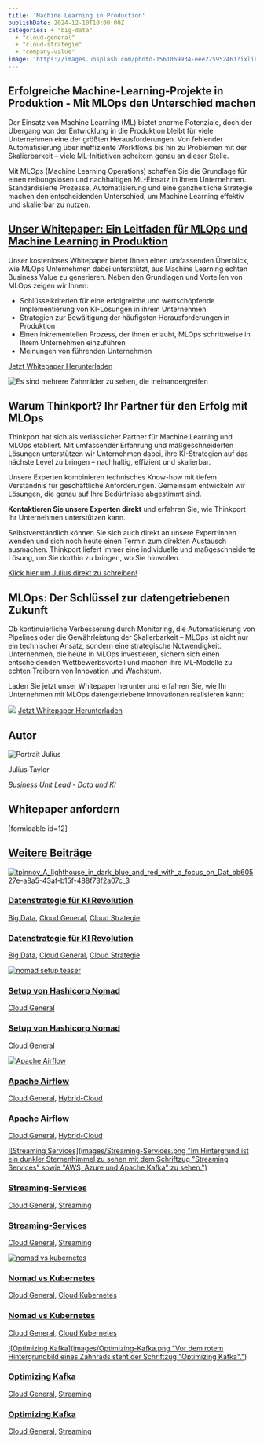 ```yaml
---
title: 'Machine Learning in Production'
publishDate: 2024-12-10T10:00:00Z
categories: + "big-data"
  + "cloud-general"
  + "cloud-strategie"
  + "company-value"
image: 'https://images.unsplash.com/photo-1561069934-eee225952461?ixlib=rb-4.0.3&ixid=M3wxMjA3fDB8MHxwaG90by1wYWdlfHx8fGVufDB8fHx8fA%3D%3D&auto=format&fit=crop&w=2070&q=80'
---
```


## Erfolgreiche Machine-Learning-Projekte in Produktion - Mit MLOps den Unterschied machen

Der Einsatz von Machine Learning (ML) bietet enorme Potenziale, doch der Übergang von der Entwicklung in die Produktion bleibt für viele Unternehmen eine der größten Herausforderungen. Von fehlender Automatisierung über ineffiziente Workflows bis hin zu Problemen mit der Skalierbarkeit – viele ML-Initiativen scheitern genau an dieser Stelle.

Mit MLOps (Machine Learning Operations) schaffen Sie die Grundlage für einen reibungslosen und nachhaltigen ML-Einsatz in Ihrem Unternehmen. Standardisierte Prozesse, Automatisierung und eine ganzheitliche Strategie machen den entscheidenden Unterschied, um Machine Learning effektiv und skalierbar zu nutzen.

## [Unser Whitepaper: Ein Leitfaden für MLOps und Machine Learning in Produktion](https://assets.publishing.service.gov.uk/media/652e958b6972600014ccf9f6/Issues_statement__updated.pdf)

Unser kostenloses Whitepaper bietet Ihnen einen umfassenden Überblick, wie MLOps Unternehmen dabei unterstützt, aus Machine Learning echten Business Value zu generieren. Neben den Grundlagen und Vorteilen von MLOps zeigen wir Ihnen:

* Schlüsselkriterien für eine erfolgreiche und wertschöpfende Implementierung von KI-Lösungen in ihrem Unternehmen
* Strategien zur Bewältigung der häufigsten Herausforderungen in Produktion
* Einen inkrementellen Prozess, der ihnen erlaubt, MLOps schrittweise in Ihrem Unternehmen einzuführen
* Meinungen von führenden Unternehmen

[Jetzt Whitepaper Herunterladen](#JetztWhitepaperHerunterladen)

![Es sind mehrere Zahnräder zu sehen, die ineinandergreifen](images/image-13.png)

## Warum Thinkport? Ihr Partner für den Erfolg mit MLOps

Thinkport hat sich als verlässlicher Partner für Machine Learning und MLOps etabliert. Mit umfassender Erfahrung und maßgeschneiderten Lösungen unterstützen wir Unternehmen dabei, ihre KI-Strategien auf das nächste Level zu bringen – nachhaltig, effizient und skalierbar.

Unsere Experten kombinieren technisches Know-how mit tiefem Verständnis für geschäftliche Anforderungen. Gemeinsam entwickeln wir Lösungen, die genau auf Ihre Bedürfnisse abgestimmt sind.

**Kontaktieren Sie unsere Experten direkt** und erfahren Sie, wie Thinkport Ihr Unternehmen unterstützen kann.

Selbstverständlich können Sie sich auch direkt an unsere Expert:innen wenden und sich noch heute einen Termin zum direkten Austausch ausmachen. Thinkport liefert immer eine individuelle und maßgeschneiderte Lösung, um Sie dorthin zu bringen, wo Sie hinwollen.

[Klick hier um Julius direkt zu schreiben!](mailto:jtaylor@thinkport.digital)

## MLOps: Der Schlüssel zur datengetriebenen Zukunft

Ob kontinuierliche Verbesserung durch Monitoring, die Automatisierung von Pipelines oder die Gewährleistung der Skalierbarkeit – MLOps ist nicht nur ein technischer Ansatz, sondern eine strategische Notwendigkeit. Unternehmen, die heute in MLOps investieren, sichern sich einen entscheidenden Wettbewerbsvorteil und machen ihre ML-Modelle zu echten Treibern von Innovation und Wachstum.

Laden Sie jetzt unser Whitepaper herunter und erfahren Sie, wie Ihr Unternehmen mit MLOps datengetriebene Innovationen realisieren kann:

![](images/image-14-1024x1024.png) [Jetzt Whitepaper Herunterladen](#JetztWhitepaperHerunterladen)

## Autor

![Portrait Julius](images/Julius-300x300.png)

Julius Taylor

_Business Unit Lead - Data und KI_

[](https://www.linkedin.com/in/julius-taylor-478b7913a/)[](mailto:jtaylor@thinkport.digital)

## Whitepaper anfordern

\[formidable id=12\]

## [Weitere Beiträge](https://thinkport.digital/blog)

[![tpinnov_A_lighthouse_in_dark_blue_and_red_with_a_focus_on_Dat_bb60527e-a8a5-43af-b15f-488f73f2a07c_3](images/tpinnov_A_lighthouse_in_dark_blue_and_red_with_a_focus_on_Dat_bb60527e-a8a5-43af-b15f-488f73f2a07c_3.png 'tpinnov_A_lighthouse_in_dark_blue_and_red_with_a_focus_on_Dat_bb60527e-a8a5-43af-b15f-488f73f2a07c_3')](https://thinkport.digital/datenstrategie_fuer_ki/)

### [Datenstrategie für KI Revolution](https://thinkport.digital/datenstrategie_fuer_ki/ 'Datenstrategie für KI Revolution')

[Big Data](https://thinkport.digital/category/big-data/), [Cloud General](https://thinkport.digital/category/cloud-general/), [Cloud Strategie](https://thinkport.digital/category/cloud-strategie/)

### [Datenstrategie für KI Revolution](https://thinkport.digital/datenstrategie_fuer_ki/ 'Datenstrategie für KI Revolution')

[Big Data](https://thinkport.digital/category/big-data/), [Cloud General](https://thinkport.digital/category/cloud-general/), [Cloud Strategie](https://thinkport.digital/category/cloud-strategie/)

[![nomad setup teaser](images/nomad-setup-1024x683.png 'nomad setup teaser')](https://thinkport.digital/setup-von-hashicorp-nomad/)

### [Setup von Hashicorp Nomad](https://thinkport.digital/setup-von-hashicorp-nomad/ 'Setup von Hashicorp Nomad')

[Cloud General](https://thinkport.digital/category/cloud-general/)

### [Setup von Hashicorp Nomad](https://thinkport.digital/setup-von-hashicorp-nomad/ 'Setup von Hashicorp Nomad')

[Cloud General](https://thinkport.digital/category/cloud-general/)

[![Apache Airflow](images/Apache-Airflow.png 'Logo mit Schriftzug Apache Airflow vor strahlendem Hintergrund')](https://thinkport.digital/apache-airflow/)

### [Apache Airflow](https://thinkport.digital/apache-airflow/ 'Apache Airflow')

[Cloud General](https://thinkport.digital/category/cloud-general/), [Hybrid-Cloud](https://thinkport.digital/category/hybrid-cloud/)

### [Apache Airflow](https://thinkport.digital/apache-airflow/ 'Apache Airflow')

[Cloud General](https://thinkport.digital/category/cloud-general/), [Hybrid-Cloud](https://thinkport.digital/category/hybrid-cloud/)

[![Streaming Services](images/Streaming-Services.png "Im Hintergrund ist ein dunkler Sternenhimmel zu sehen mit dem Schriftzug "Streaming Services" sowie "AWS, Azure und Apache Kafka" zu sehen.")](https://thinkport.digital/streaming-services/)

### [Streaming-Services](https://thinkport.digital/streaming-services/ 'Streaming-Services')

[Cloud General](https://thinkport.digital/category/cloud-general/), [Streaming](https://thinkport.digital/category/streaming/)

### [Streaming-Services](https://thinkport.digital/streaming-services/ 'Streaming-Services')

[Cloud General](https://thinkport.digital/category/cloud-general/), [Streaming](https://thinkport.digital/category/streaming/)

[![nomad vs kubernetes](images/Frische-Informationen-_1_-1024x683.png 'Bild von zwei Entwicklern vor einem Computer, mit dem Rücken zugewandt, mit dem Nomad-Logo auf dem Computer')](https://thinkport.digital/nomad-vs-kubernetes/)

### [Nomad vs Kubernetes](https://thinkport.digital/nomad-vs-kubernetes/ 'Nomad vs Kubernetes')

[Cloud General](https://thinkport.digital/category/cloud-general/), [Cloud Kubernetes](https://thinkport.digital/category/cloud-kubernetes/)

### [Nomad vs Kubernetes](https://thinkport.digital/nomad-vs-kubernetes/ 'Nomad vs Kubernetes')

[Cloud General](https://thinkport.digital/category/cloud-general/), [Cloud Kubernetes](https://thinkport.digital/category/cloud-kubernetes/)

[![Optimizing Kafka](images/Optimizing-Kafka.png "Vor dem rotem Hintergrundbild eines Zahnrads steht der Schriftzug "Optimizing Kafka".")](https://thinkport.digital/optimizing-kafka/)

### [Optimizing Kafka](https://thinkport.digital/optimizing-kafka/ 'Optimizing Kafka')

[Cloud General](https://thinkport.digital/category/cloud-general/), [Streaming](https://thinkport.digital/category/streaming/)

### [Optimizing Kafka](https://thinkport.digital/optimizing-kafka/ 'Optimizing Kafka')

[Cloud General](https://thinkport.digital/category/cloud-general/), [Streaming](https://thinkport.digital/category/streaming/)
